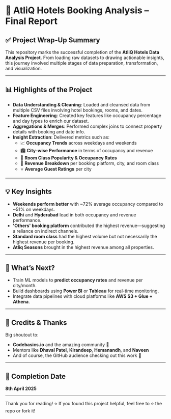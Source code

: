 # 🏨 AtliQ Hotels Booking Analysis – Final Report

## ✅ Project Wrap-Up Summary

This repository marks the successful completion of the **AtliQ Hotels Data Analysis Project**. From loading raw datasets to drawing actionable insights, this journey involved multiple stages of data preparation, transformation, and visualization.

---

## 📊 Highlights of the Project

- **Data Understanding & Cleaning**: Loaded and cleansed data from multiple CSV files involving hotel bookings, rooms, and dates.
- **Feature Engineering**: Created key features like occupancy percentage and day types to enrich our dataset.
- **Aggregations & Merges**: Performed complex joins to connect property details with booking and date info.
- **Insight Extraction**: Delivered metrics such as:
  - 📈 **Occupancy Trends** across weekdays and weekends
  - 🏙️ **City-wise Performance** in terms of occupancy and revenue
  - 🏨 **Room Class Popularity & Occupancy Rates**
  - 💸 **Revenue Breakdown** per booking platform, city, and room class
  - ⭐ **Average Guest Ratings** per city

---

## 💡 Key Insights

- **Weekends perform better** with ~72% average occupancy compared to ~51% on weekdays.
- **Delhi** and **Hyderabad** lead in both occupancy and revenue performance.
- **'Others' booking platform** contributed the highest revenue—suggesting a reliance on indirect channels.
- **Standard room class** had the highest volume but not necessarily the highest revenue per booking.
- **Atliq Seasons** brought in the highest revenue among all properties.

---

## 🔮 What’s Next?

- Train ML models to **predict occupancy rates** and revenue per city/month.
- Build dashboards using **Power BI** or **Tableau** for real-time monitoring.
- Integrate data pipelines with cloud platforms like **AWS S3 + Glue + Athena**.

---

## 🙌 Credits & Thanks

Big shoutout to:
- **Codebasics.io** and the amazing community 🧠
- Mentors like **Dhaval Patel**, **Kirandeep**, **Hemanandh**, and **Naveen**
- And of course, the GitHub audience checking out this work 🙌

---

## 📅 Completion Date

**8th April 2025**

---

Thank you for reading! ⭐ If you found this project helpful, feel free to ⭐ the repo or fork it!
